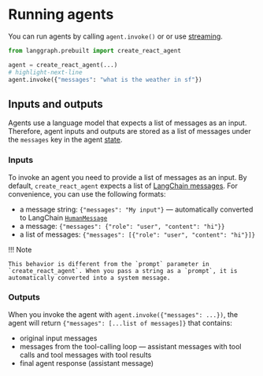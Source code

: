 # Running agents

You can run agents by calling `agent.invoke()` or or use [streaming](./streaming.md).

```python
from langgraph.prebuilt import create_react_agent

agent = create_react_agent(...)
# highlight-next-line
agent.invoke({"messages": "what is the weather in sf"})
```

## Inputs and outputs

Agents use a language model that expects a list of messages as an input. Therefore, agent inputs and outputs are stored as a list of messages under the `messages` key in the agent [state](https://langchain-ai.github.io/langgraph/concepts/low_level/#working-with-messages-in-graph-state).

### Inputs

To invoke an agent you need to provide a list of messages as an input. By default, `create_react_agent` expects a list of [LangChain messages](https://python.langchain.com/docs/concepts/messages/#langchain-messages). For convenience, you can use the following formats:

- a message string: `{"messages": "My input"}` — automatically converted to LangChain [`HumanMessage`](https://python.langchain.com/docs/concepts/messages/#humanmessage)
- a message: `{"messages": {"role": "user", "content": "hi"}}`
- a list of messages: `{"messages": [{"role": "user", "content": "hi"}]}`

!!! Note

    This behavior is different from the `prompt` parameter in `create_react_agent`. When you pass a string as a `prompt`, it is automatically converted into a system message.

### Outputs

When you invoke the agent with `agent.invoke({"messages": ...})`, the agent will return `{"messages": [...list of messages]}` that contains:

- original input messages
- messages from the tool-calling loop — assistant messages with tool calls and tool messages with tool results
- final agent response (assistant message)
